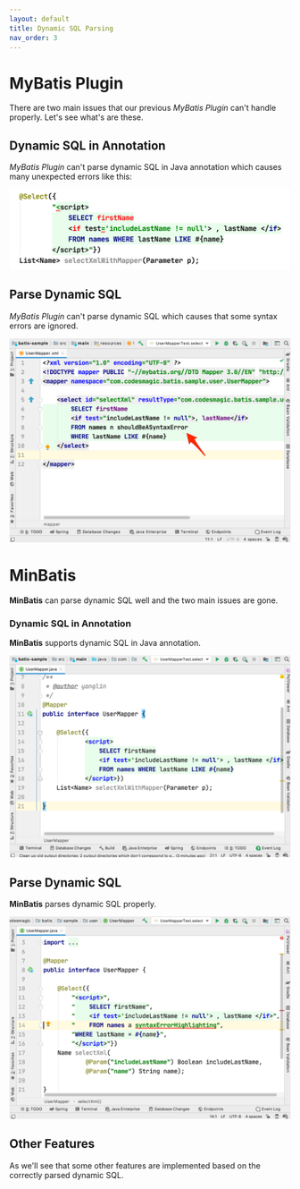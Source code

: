 ```yaml
---
layout: default
title: Dynamic SQL Parsing
nav_order: 3
---
```


# MyBatis Plugin
There are two main issues that our previous *MyBatis Plugin* can't handle properly.
Let's see what's are these.

## Dynamic SQL in Annotation
*MyBatis Plugin* can't parse dynamic SQL in Java annotation which causes many unexpected errors like this:

![annotation dynamic sql](/assets/images/dynamic-sql-parsing/annotation-dynamic-sql.png)

## Parse Dynamic SQL
*MyBatis Plugin* can't parse dynamic SQL which causes that some syntax errors are ignored.

![syntax error](/assets/images/dynamic-sql-parsing/syntax-error.png)

# MinBatis
**MinBatis** can parse dynamic SQL well and the two main issues are gone.

### Dynamic SQL in Annotation
**MinBatis** supports dynamic SQL in Java annotation.

![annotation dynamic sql](/assets/images/dynamic-sql-parsing/annotation-dynamic-sql-2.png)

## Parse Dynamic SQL
**MinBatis** parses dynamic SQL properly.

![syntax error highlighting](/assets/images/dynamic-sql-parsing/syntax-error-highlighting.png)

## Other Features
As we'll see that some other features are implemented based on the correctly parsed dynamic SQL.